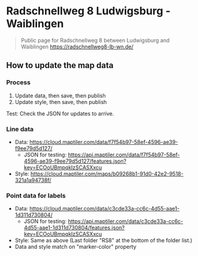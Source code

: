 # Radschnellweg 8 Ludwigsburg - Waiblingen

> Public page for Radschnellweg 8 between Ludwigsburg and Waiblingen
> https://radschnellweg8-lb-wn.de/

## How to update the map data

### Process

1. Update data, then save, then publish
2. Update style, then save, then publish

Test: Check the JSON for updates to arrive.

### Line data

- Data: https://cloud.maptiler.com/data/f7f54b97-58ef-4596-ae39-f9ee79d5d127/
  - JSON for testing: https://api.maptiler.com/data/f7f54b97-58ef-4596-ae39-f9ee79d5d127/features.json?key=ECOoUBmpqklzSCASXxcu
- Style: https://cloud.maptiler.com/maps/b09268b1-91d0-42e2-9518-321a1a94738f/

### Point data for labels

- Data: https://cloud.maptiler.com/data/c3cde33a-cc6c-4d55-aae1-1d311d730804/
  - JSON for testing: https://api.maptiler.com/data/c3cde33a-cc6c-4d55-aae1-1d311d730804/features.json?key=ECOoUBmpqklzSCASXxcu
- Style: Same as above
  (Last folder "RS8" at the bottom of the folder list.)
- Data and style match on "marker-color" property
